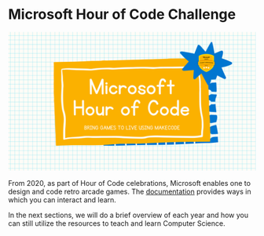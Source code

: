 # Microsoft Hour of Code Challenge

<p align="center"> <img alt="Microsoft Hour of Code" src="../../assets/microsoft HOC.png" width="1000px" /></p>


From 2020, as part of Hour of Code celebrations, Microsoft enables one to design and code retro arcade games. The [documentation](https://arcade.makecode.com/hour-of-code/all) provides ways in which you can interact and learn.

In the next sections, we will do a brief overview of each year and how you can still utilize the resources to teach and learn Computer Science.